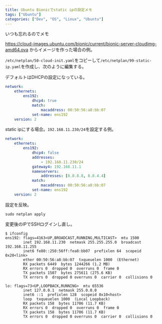 ```yaml
---
title: Ubuntu Bionicでstatic ipの設定メモ
tags: ["Ubuntu"]
categories: ["Dev", "OS", "Linux", "Ubuntu"]
---
```

いつも忘れるのでメモ

https://cloud-images.ubuntu.com/bionic/current/bionic-server-cloudimg-amd64.ova からイメージを作った場合の例。

`/etc/netplan/50-cloud-init.yaml`をコピーして`/etc/netplan/99-static-ip.yaml`を作成し、次のように編集する。

デフォルトはDHCPの設定になっている。

```yaml
network:
    ethernets:
        ens192:
            dhcp4: true
            match:
                macaddress: 00:50:56:a8:bb:07
            set-name: ens192
    version: 2
```

static ipにする場合。`192.168.11.230/24`を設定する例。

```yaml
network:
    ethernets:
        ens192:
            dhcp4: false
            addresses:
                - 192.168.11.230/24
            gateway4: 192.168.11.1
            nameservers:
                addresses: [8.8.8.8, 8.8.4.4]
            match:
                macaddress: 00:50:56:a8:bb:07
            set-name: ens192
    version: 2
```

設定を反映。

```
sudo netplan apply
```

変更後のIPでSSHログインし直し。

```
$ ifconfig
ens192: flags=4163<UP,BROADCAST,RUNNING,MULTICAST>  mtu 1500
        inet 192.168.11.230  netmask 255.255.255.0  broadcast 192.168.11.255
        inet6 fe80::250:56ff:fea8:bb07  prefixlen 64  scopeid 0x20<link>
        ether 00:50:56:a8:bb:07  txqueuelen 1000  (Ethernet)
        RX packets 6449  bytes 1244266 (1.2 MB)
        RX errors 0  dropped 0  overruns 0  frame 0
        TX packets 1507  bytes 275611 (275.6 KB)
        TX errors 0  dropped 0 overruns 0  carrier 0  collisions 0

lo: flags=73<UP,LOOPBACK,RUNNING>  mtu 65536
        inet 127.0.0.1  netmask 255.0.0.0
        inet6 ::1  prefixlen 128  scopeid 0x10<host>
        loop  txqueuelen 1000  (Local Loopback)
        RX packets 158  bytes 11706 (11.7 KB)
        RX errors 0  dropped 0  overruns 0  frame 0
        TX packets 158  bytes 11706 (11.7 KB)
        TX errors 0  dropped 0 overruns 0  carrier 0  collisions 0
```
